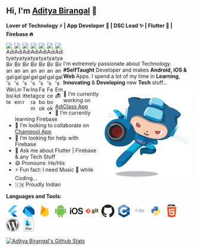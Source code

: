 ## Hi, I'm [Aditya Birangal](https://birangal.com) 👋
<b>Lover of Technology ⚡ | App Developer 📱 | DSC Lead ✨ | Flutter 💙 | Firebase 🔥</b>

<a href="https://birangal.com">
  <img align="left" alt="Aditya Birangal's Website" width="22px" src="https://cdn.jsdelivr.net/npm/simple-icons@v3/icons/safari.svg" />
</a>

<a href="https://linkedin.com/in/AdityaBirangal">
  <img align="left" alt="Aditya Birangal's Linkdein" width="22px" src="https://cdn.jsdelivr.net/npm/simple-icons@v3/icons/linkedin.svg" />
</a>

<a href="https://twitter.com/AdityaBirangal">
  <img align="left" alt="Aditya Birangal's Twitter" width="22px" src="https://cdn.jsdelivr.net/npm/simple-icons@v3/icons/twitter.svg" />
</a>

<a href="https://instagram.com/Aditya.Birangal">
  <img align="left" alt="Aditya Birangal's Instagram" width="22px" src="https://cdn.jsdelivr.net/npm/simple-icons@v3/icons/instagram.svg" />
</a>

<a href="https://www.facebook.com/AdityaBirangal">
  <img align="left" alt="Aditya Birangal's Facebook" width="22px" src="https://cdn.jsdelivr.net/npm/simple-icons@v3/icons/facebook.svg" />
</a>

<a href="https://stackoverflow.com/users/13450398/aditya-birangal">
  <img align="left" alt="Aditya Birangal's Facebook" width="22px" src="https://cdn.jsdelivr.net/npm/simple-icons@v3/icons/stackoverflow.svg" />
</a>

<a href="mailto:aditya@birangal.com">
  <img align="left" alt="Aditya Birangal's Email" width="22px" src="https://cdn.jsdelivr.net/npm/simple-icons@v3/icons/gmail.svg" />
</a>

<br/>
<br/>

I'm extremely passionate about Technology.
<b>#SelfTaught</b> Developer and makes <b>Android, iOS & Web </b>Apps.
I spend a lot of my time in <b>Learning</b>, <b>Innovating</b> & <b>Developing</b> new <b>Tech</b> stuff...

<img align ="right" src = "https://github.com/AdityaBirangal/AdityaBirangal/blob/master/megacat.png" width="250" height="250">

- 🔭 I’m currently working on [AdiClass App](https://adiclass.birangal.com)
- 🌱 I’m currently learning Firebase
- 👯 I’m looking to collaborate on [Champool App](https://github.com/AdityaBirangal/champool)
- 🤔 I’m looking for help with Firebase
- 💬 Ask me about Flutter | Firebase & any Tech Stuff
- 😄 Pronouns: He/His
- ⚡ Fun fact: I need Music 🎵 while Coding...
- 🇮🇳 Proudly Indian

**Languages and Tools:**

<img height="35" src="https://raw.githubusercontent.com/github/explore/80688e429a7d4ef2fca1e82350fe8e3517d3494d/topics/flutter/flutter.png">&nbsp;
<img height="35" src="https://raw.githubusercontent.com/github/explore/80688e429a7d4ef2fca1e82350fe8e3517d3494d/topics/dart/dart.png">&nbsp;
<img height="35" src="https://raw.githubusercontent.com/github/explore/80688e429a7d4ef2fca1e82350fe8e3517d3494d/topics/firebase/firebase.png">&nbsp;
<img height="35" src="https://raw.githubusercontent.com/github/explore/80688e429a7d4ef2fca1e82350fe8e3517d3494d/topics/android/android.png">&nbsp;
<img height="35" src="https://raw.githubusercontent.com/github/explore/80688e429a7d4ef2fca1e82350fe8e3517d3494d/topics/ios/ios.png">&nbsp;
<img height="35" src="https://raw.githubusercontent.com/github/explore/80688e429a7d4ef2fca1e82350fe8e3517d3494d/topics/git/git.png">&nbsp;
<img height="35" src="https://raw.githubusercontent.com/github/explore/80688e429a7d4ef2fca1e82350fe8e3517d3494d/topics/github-api/github-api.png">&nbsp;
<img height="35" src="https://raw.githubusercontent.com/github/explore/80688e429a7d4ef2fca1e82350fe8e3517d3494d/topics/cpp/cpp.png">&nbsp;
<img height="35" src="https://raw.githubusercontent.com/github/explore/80688e429a7d4ef2fca1e82350fe8e3517d3494d/topics/java/java.png">&nbsp;
<img height="35" src="https://raw.githubusercontent.com/github/explore/80688e429a7d4ef2fca1e82350fe8e3517d3494d/topics/python/python.png">&nbsp;
<img height="35" src="https://raw.githubusercontent.com/github/explore/80688e429a7d4ef2fca1e82350fe8e3517d3494d/topics/html/html.png">&nbsp;
<img height="35" src="https://raw.githubusercontent.com/github/explore/80688e429a7d4ef2fca1e82350fe8e3517d3494d/topics/wordpress/wordpress.png">&nbsp;
<img height="35" src="https://raw.githubusercontent.com/github/explore/80688e429a7d4ef2fca1e82350fe8e3517d3494d/topics/macos/macos.png">&nbsp;


[![Aditya Birangal's Github Stats](https://github-readme-stats.vercel.app/api?username=AdityaBirangal)](https://github-readme-stats.vercel.app/api?username=AdityaBirangal)
